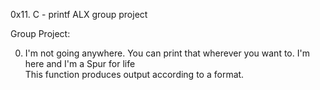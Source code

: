 0x11. C - printf ALX group project

Group Project:

0. I'm not going anywhere. You can print that wherever you want to. I'm here and I'm
   a Spur for life  
   This function produces output according to a format.  

